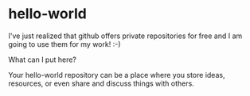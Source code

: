 # hello-world
I've just realized that github offers private repositories for free and I am going to use them for my work! :-)

What can I put here? 

Your hello-world repository can be a place where you store ideas, resources, or even share and discuss things with others.
